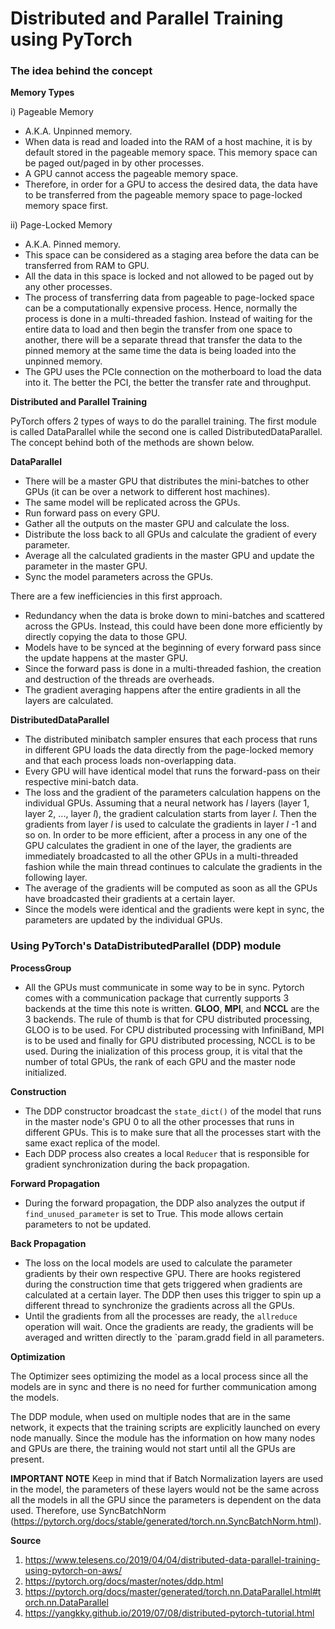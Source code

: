 # Distributed and Parallel Training using PyTorch

### The idea behind the concept

**Memory Types**

i) Pageable Memory
- A.K.A. Unpinned memory.
- When data is read and loaded into the RAM of a host machine, it is by default stored in the pageable memory space. This memory space can be paged out/paged in by other processes.
- A GPU cannot access the pageable memory space.
- Therefore, in order for a GPU to access the desired data, the data have to be transferred from the pageable memory space to page-locked memory space first.

ii) Page-Locked Memory
- A.K.A. Pinned memory.
- This space can be considered as a staging area before the data can be transferred from RAM to GPU.
- All the data in this space is locked and not allowed to be paged out by any other processes.
- The process of transferring data from pageable to page-locked space can be a computationally expensive process. Hence, normally the process is done in a multi-threaded fashion. Instead of waiting for the entire data to load and then begin the transfer from one space to another, there will be a separate thread that transfer the data to the pinned memory at the same time the data is being loaded into the unpinned memory.
- The GPU uses the PCIe connection on the motherboard to load the data into it. The better the PCI, the better the transfer rate and throughput.

**Distributed and Parallel Training**

PyTorch offers 2 types of ways to do the parallel training. The first module is called DataParallel while the second one is called DistributedDataParallel. The concept behind both of the methods are shown below.

**DataParallel**

- There will be a master GPU that distributes the mini-batches to other GPUs (it can be over a network to different host machines).
- The same model will be replicated across the GPUs.
- Run forward pass on every GPU.
- Gather all the outputs on the master GPU and calculate the loss.
- Distribute the loss back to all GPUs and calculate the gradient of every parameter.
- Average all the calculated gradients in the master GPU and update the parameter in the master GPU.
- Sync the model parameters across the GPUs. 

There are a few inefficiencies in this first approach.
- Redundancy when the data is broke down to mini-batches and scattered across the GPUs. Instead, this could have been done more efficiently by directly copying the data to those GPU.
- Models have to be synced at the beginning of every forward pass since the update happens at the master GPU.
- Since the forward pass is done in a multi-threaded fashion, the creation and destruction of the threads are overheads.
- The gradient averaging happens after the entire gradients in all the layers are calculated.

**DistributedDataParallel**
- The distributed minibatch sampler ensures that each process that runs in different GPU loads the data directly from the page-locked memory and that each process loads non-overlapping data.
- Every GPU will have identical model that runs the forward-pass on their respective mini-batch data.
- The loss and the gradient of the parameters calculation happens on the individual GPUs. Assuming that a neural network has _l_ layers (layer 1, layer 2, ..., layer _l_), the gradient calculation starts from layer _l_. Then the gradients from layer _l_ is used to calculate the gradients in layer _l_ -1 and so on. In order to be more efficient, after a process in any one of the GPU calculates the gradient in one of the layer, the gradients are immediately broadcasted to all the other GPUs in a multi-threaded fashion while the main thread continues to calculate the gradients in the following layer.
- The average of the gradients will be computed as soon as all the GPUs have broadcasted their gradients at a certain layer. 
- Since the models were identical and the gradients were kept in sync, the parameters are updated by the individual GPUs.

### Using PyTorch's DataDistributedParallel (DDP) module

**ProcessGroup**

- All the GPUs must communicate in some way to be in sync. Pytorch comes with a communication package that currently supports 3 backends at the time this note is written. **GLOO**, **MPI**, and **NCCL** are the 3 backends. The rule of thumb is that for CPU distributed processing, GLOO is to be used. For CPU distributed processing with InfiniBand, MPI is to be used and finally for GPU distributed processing, NCCL is to be used. During the inialization of this process group, it is vital that the number of total GPUs, the rank of each GPU and the master node initialized. 

**Construction**

- The DDP constructor broadcast the `state_dict()` of the model that runs in the master node's GPU 0 to all the other processes that runs in different GPUs. This is to make sure that all the processes start with the same exact replica of the model.
- Each DDP process also creates a local `Reducer` that is responsible for gradient synchronization during the back propagation.

**Forward Propagation**

- During the forward propagation, the DDP also analyzes the output if `find_unused_parameter` is set to True. This mode allows certain parameters to not be updated.

**Back Propagation**

- The loss on the local models are used to calculate the parameter gradients by their own respective GPU. There are hooks registered during the construction time that gets triggered when gradients are calculated at a certain layer. The DDP then uses this trigger to spin up a different thread to synchronize the gradients across all the GPUs.
- Until the gradients from all the processes are ready, the `allreduce` operation will wait. Once the gradients are ready, the gradients will be averaged and written directly to the `param.gradd field in all parameters.

**Optimization**

The Optimizer sees optimizing the model as a local process since all the models are in sync and there is no need for further communication among the models.

The DDP module, when used on multiple nodes that are in the same network, it expects that the training scripts are explicitly launched on every node manually. Since the module has the information on how many nodes and GPUs are there, the training would not start until all the GPUs are present. 

**IMPORTANT NOTE**
Keep in mind that if Batch Normalization layers are used in the model, the parameters of these layers would not be the same across all the models in all the GPU since the parameters is dependent on the data used. Therefore, use SyncBatchNorm (https://pytorch.org/docs/stable/generated/torch.nn.SyncBatchNorm.html).

**Source**
1) https://www.telesens.co/2019/04/04/distributed-data-parallel-training-using-pytorch-on-aws/
2) https://pytorch.org/docs/master/notes/ddp.html
3) https://pytorch.org/docs/master/generated/torch.nn.DataParallel.html#torch.nn.DataParallel
4) https://yangkky.github.io/2019/07/08/distributed-pytorch-tutorial.html


